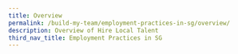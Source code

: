 ```yaml
---
title: Overview
permalink: /build-my-team/employment-practices-in-sg/overview/
description: Overview of Hire Local Talent
third_nav_title: Employment Practices in SG
---
```

